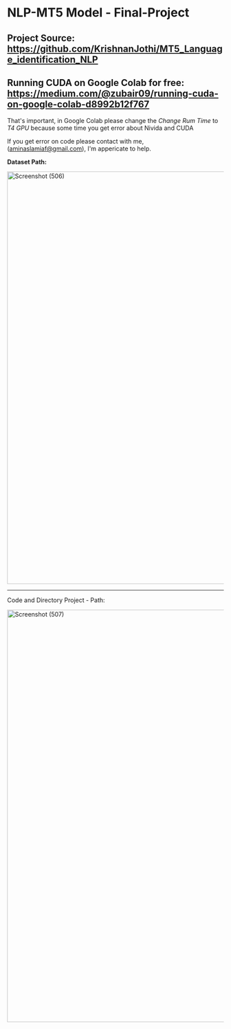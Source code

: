 # NLP-MT5 Model - Final-Project

## Project Source: https://github.com/KrishnanJothi/MT5_Language_identification_NLP

## Running CUDA on Google Colab for free: https://medium.com/@zubair09/running-cuda-on-google-colab-d8992b12f767

That's important, in Google Colab please change the _Change Rum Time_ to _T4 GPU_ because some time you get error about Nivida and CUDA


If you get error on code please contact with me, (aminaslamiaf@gmail.com), I'm appericate to help.

**Dataset Path:**

<img width="960" alt="Screenshot (506)" src="https://github.com/user-attachments/assets/bd124c9e-7ad4-47aa-b70b-4cb2ae65f3f0" />

--------------------------------------------------------------------------------------------------------------------------------

Code and Directory Project - Path:

<img width="960" alt="Screenshot (507)" src="https://github.com/user-attachments/assets/500f61b2-5600-44f3-8b29-229f7718bd65" />

